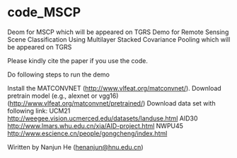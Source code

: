 # code_MSCP
Deom for MSCP which will be appeared on TGRS
Demo for Remote Sensing Scene Classification Using Multilayer Stacked Covariance Pooling which will be appeared on TGRS

Please kindly cite the paper if you use the code.

Do following steps to run the demo

Install the MATCONVNET (http://www.vlfeat.org/matconvnet/).
Download pretrain model (e.g., alexnet or vgg16) (http://www.vlfeat.org/matconvnet/pretrained/)
Download data set with following link: UCM21 http://weegee.vision.ucmerced.edu/datasets/landuse.html 
AID30 http://www.lmars.whu.edu.cn/xia/AID-project.html 
NWPU45 http://www.escience.cn/people/gongcheng/index.html

Wiritten by Nanjun He (henanjun@hnu.edu.cn)
